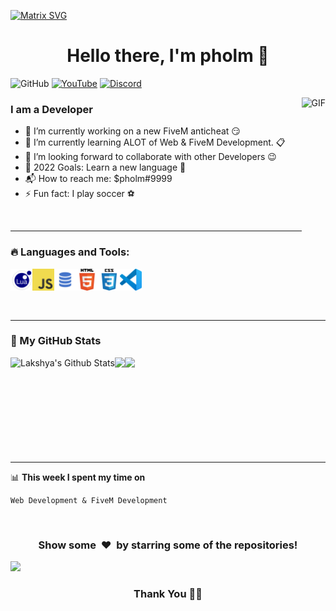   [![Matrix SVG](https://raw.githubusercontent.com/rodrigograca31/rodrigograca31/master/matrix.svg)](https://www.youtube.com/watch?v=SDkAGkd4NLc) 
  
<p>
  <h1 align="center"><b>Hello there, I'm pholm 👋</b></h1>
</p>

![GitHub](https://komarev.com/ghpvc/?username=pholm2000&style=plastic)
[![YouTube](https://img.shields.io/youtube/channel/views/UCi_blrI4nI_irYBjWD1gSXQ?label=youtube&style=plastic)](https://www.youtube.com/channel/UCi_blrI4nI_irYBjWD1gSXQ)
[![Discord](https://dcbadge.vercel.app/api/shield/546367816337588254?style=plastic&logoColor=presence&theme=clean)](https://discord.com/users/546367816337588254)
<br>

<img align="right" height="270px" alt="GIF" src="https://i.pinimg.com/originals/e4/26/70/e426702edf874b181aced1e2fa5c6cde.gif" />

### I am a Developer
- 💎 I’m currently working on a new FiveM anticheat :smirk:
- 🌱 I’m currently learning ALOT of Web & FiveM Development. :clipboard:
- 👯 I’m looking forward to collaborate with other Developers :wink:
- 🥅 2022 Goals: Learn a new language :eyes:
- 📬 How to reach me: $pholm#9999
- ⚡ Fun fact: I play soccer :soccer:

<br>


---
### 🔥 Languages and Tools: 
<img align="left" alt="LUA" width="35px" src="https://raw.githubusercontent.com/github/explore/80688e429a7d4ef2fca1e82350fe8e3517d3494d/topics/lua/lua.png" />
<img align="left" alt="JavaScript" width="35px" src="https://raw.githubusercontent.com/github/explore/80688e429a7d4ef2fca1e82350fe8e3517d3494d/topics/javascript/javascript.png" />
<img align="left" alt="SQL" width="35px" src="https://raw.githubusercontent.com/github/explore/80688e429a7d4ef2fca1e82350fe8e3517d3494d/topics/sql/sql.png" />
<img align="left" alt="HTML5" width="35px" src="https://raw.githubusercontent.com/github/explore/80688e429a7d4ef2fca1e82350fe8e3517d3494d/topics/html/html.png" />
<img align="left" alt="CSS3" width="35px" src="https://raw.githubusercontent.com/github/explore/80688e429a7d4ef2fca1e82350fe8e3517d3494d/topics/css/css.png" />
<img align="left" alt="Visual Studio Code" width="35px" src="https://raw.githubusercontent.com/github/explore/80688e429a7d4ef2fca1e82350fe8e3517d3494d/topics/visual-studio-code/visual-studio-code.png" />

<br>
<br>
<br>
<br>

---
### 🔴 My GitHub Stats

  <img align="left" src="https://github-readme-stats.vercel.app/api?username=pholm2000&show_icons=true&title_color=fff&icon_color=79ff97&text_color=efefef&bg_color=24292e" alt="Lakshya's Github Stats">

  <img align="left" src="https://github-readme-stats.vercel.app/api/top-langs/?username=pholm2000&show_icons=true&hide_border=true&theme=radical">


<a href="https://github.com/pholm2000/pholm2000">
  <img align="left" src="https://github-readme-stats.vercel.app/api/pin/?username=pholm2000&repo=pholm2000&theme=dark" />
</a>

</br></br></br></br></br></br></br></br></br>

---
📊 **This week I spent my time on**
<!--START_SECTION:waka-->
```text
Web Development & FiveM Development
```
<!--END_SECTION:waka-->

<br>

<div align="center">
<h3 align="center">Show some &nbsp;❤️&nbsp; by starring some of the repositories!</h3>
</div><img src="https://github.com/punitkmryh/punitkmryh/blob/master/wave.svg" />

<h3 align="center">Thank You 🙏🏼</h3>


<!--[youtube]: https://www.youtube.com/channel/UC40R8Rvwjhu08Z0MFffNfsg-->

